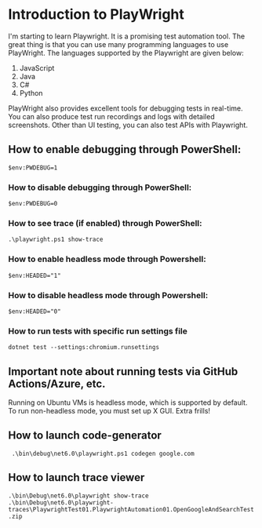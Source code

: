 # Introduction to PlayWright
I'm starting to learn Playwright. It is a promising test automation tool.
The great thing is that you can use many programming languages to use PlayWright. 
The languages supported by the Playwright are given below:
1. JavaScript
2. Java
3. C#
4. Python
 
  PlayWright also provides excellent tools for debugging tests in real-time. You can also produce test run recordings and logs with detailed screenshots.
Other than UI testing, you can also test APIs with Playwright. 

 ## How to enable debugging through PowerShell:
  
 `$env:PWDEBUG=1`
 ### How to disable debugging through PowerShell:
 `$env:PWDEBUG=0`
 ### How to see trace (if enabled) through PowerShell:
`.\playwright.ps1 show-trace`
 ### How to enable headless mode through Powershell: 
`$env:HEADED="1"`

 ### How to disable headless mode through Powershell: 
`$env:HEADED="0"`

### How to run tests with specific run settings file
`dotnet test --settings:chromium.runsettings`

## Important note about running tests via GitHub Actions/Azure, etc.
  Running on Ubuntu VMs is headless mode, which is supported by default.
  To run non-headless mode, you must set up X GUI. Extra frills!

## How to launch code-generator
` .\bin\debug\net6.0\playwright.ps1 codegen google.com`
## How to launch trace viewer
`.\bin\Debug\net6.0\playwright show-trace .\bin\Debug\net6.0\playwright-traces\PlaywrightTest01.PlaywrightAutomation01.OpenGoogleAndSearchTest.zip`
